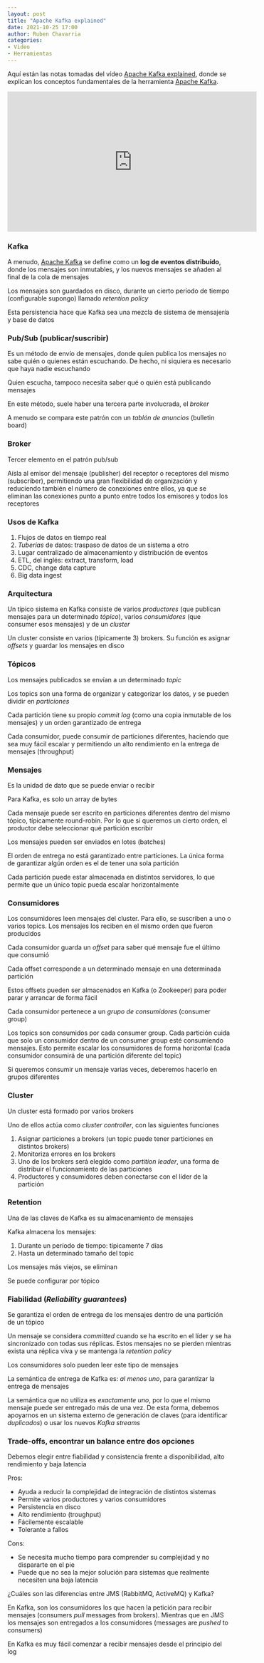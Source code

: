 ```yaml
---
layout: post
title: "Apache Kafka explained"
date: 2021-10-25 17:00
author: Ruben Chavarria
categories:
- Video
- Herramientas
---
```


Aquí están las notas tomadas del vídeo [Apache Kafka explained], donde se explican
los conceptos fundamentales de la herramienta [Apache Kafka].

<iframe width="560" height="315" src="https://www.youtube.com/embed/JalUUBKdcA0" title="YouTube video player" frameborder="0" allow="accelerometer; autoplay; clipboard-write; encrypted-media; gyroscope; picture-in-picture" allowfullscreen></iframe>

<!-- more -->

### Kafka

A menudo, [Apache Kafka] se define como un **log de eventos distribuído**, donde
los mensajes son inmutables, y los nuevos mensajes se añaden al final de la
cola de mensajes

Los mensajes son guardados en disco, durante un cierto período de tiempo
(configurable supongo) llamado *retention policy*

Esta persistencia hace que Kafka sea una mezcla de sistema de mensajería y 
base de datos

### Pub/Sub (publicar/suscribir)

Es un método de envío de mensajes, donde quien publica los mensajes no sabe quién
o quienes están escuchando. De hecho, ni siquiera es necesario que haya nadie
escuchando

Quien escucha, tampoco necesita saber qué o quién está publicando mensajes

En este método, suele haber una tercera parte involucrada, el *broker*

A menudo se compara este patrón con un *tablón de anuncios* (bulletin board)

### Broker

Tercer elemento en el patrón pub/sub

Aísla al emisor del mensaje (publisher) del receptor o receptores del mismo
(subscriber), permitiendo una gran flexibilidad de organización y reduciendo
también el número de conexiones entre ellos, ya que se eliminan las conexiones
punto a punto entre todos los emisores y todos los receptores

### Usos de Kafka

1. Flujos de datos en tiempo real
2. *Tuberías* de datos: traspaso de datos de un sistema a otro
3. Lugar centralizado de almacenamiento y distribución de eventos
4. ETL, del inglés: extract, transform, load
5. CDC, change data capture
6. Big data ingest

### Arquitectura

Un típico sistema en Kafka consiste de varios *productores* (que publican mensajes
para un determinado *tópico*), varios *consumidores* (que consumer esos mensajes)
y de un *cluster*

Un cluster consiste en varios (típicamente 3) brokers. Su función es asignar
*offsets* y guardar los mensajes en disco

### Tópicos

Los mensajes publicados se envían a un determinado *topic*

Los topics son una forma de organizar y categorizar los datos, y se pueden dividir
en *particiones*

Cada partición tiene su propio *commit log* (como una copia inmutable de los mensajes)
y un orden garantizado de entrega

Cada consumidor, puede consumir de particiones diferentes, haciendo que sea muy
fácil escalar y permitiendo un alto rendimiento en la entrega de mensajes (throughput)

### Mensajes

Es la unidad de dato que se puede enviar o recibir

Para Kafka, es solo un array de bytes

Cada mensaje puede ser escrito en particiones diferentes dentro del mismo tópico,
típicamente round-robin. Por lo que si queremos un cierto orden, el productor
debe seleccionar qué partición escribir

Los mensajes pueden ser enviados en lotes (batches)

El orden de entrega no está garantizado entre particiones. La única forma de 
garantizar algún orden es el de tener una sola partición

Cada partición puede estar almacenada en distintos servidores, lo que permite que
un único topic pueda escalar horizontalmente

### Consumidores

Los consumidores leen mensajes del cluster. Para ello, se suscriben a uno o varios
topics. Los mensajes los reciben en el mismo orden que fueron producidos

Cada consumidor guarda un *offset* para saber qué mensaje fue el último que
consumió

Cada offset corresponde a un determinado mensaje en una determinada partición

Estos offsets pueden ser almacenados en Kafka (o Zookeeper) para poder parar y
arrancar de forma fácil

Cada consumidor pertenece a un *grupo de consumidores* (consumer group)

Los topics son consumidos por cada consumer group. Cada partición cuida que solo
un consumidor dentro de un consumer group esté consumiendo mensajes. Esto permite
escalar los consumidores de forma horizontal (cada consumidor consumirá de una
partición diferente del topic)

Si queremos consumir un mensaje varias veces, deberemos hacerlo en grupos diferentes

### Cluster

Un cluster está formado por varios brokers

Uno de ellos actúa como *cluster controller*, con las siguientes funciones

1. Asignar particiones a brokers (un topic puede tener particiones en distintos
brokers)
2. Monitoriza errores en los brokers
3. Uno de los brokers será elegido como *partition leader*, una forma de distribuir
el funcionamiento de las particiones
4. Productores y consumidores deben conectarse con el líder de la partición

### Retention

Una de las claves de Kafka es su almacenamiento de mensajes

Kafka almacena los mensajes:

1. Durante un período de tiempo: típicamente 7 días
2. Hasta un determinado tamaño del topic

Los mensajes más viejos, se eliminan

Se puede configurar por tópico

### Fiabilidad (*Reliability guarantees*)

Se garantiza el orden de entrega de los mensajes dentro de una partición de un
tópico

Un mensaje se considera *committed* cuando se ha escrito en el líder y se ha sincronizado
con todas sus réplicas. Estos mensajes no se pierden mientras exista una réplica
viva y se mantenga la *retention policy*

Los consumidores solo pueden leer este tipo de mensajes

La semántica de entrega de Kafka es: *al menos uno*, para garantizar la entrega
de mensajes

La semántica que no utiliza es *exactamente uno*, por lo que el mismo mensaje
puede ser entregado más de una vez. De esta forma, debemos apoyarnos en un sistema
externo de generación de claves (para identificar *duplicados*) o usar los
nuevos *Kafka streams*

### Trade-offs, encontrar un balance entre dos opciones

Debemos elegir entre fiabilidad y consistencia frente a disponibilidad, alto
rendimiento y baja latencia

Pros:

- Ayuda a reducir la complejidad de integración de distintos sistemas
- Permite varios productores y varios consumidores
- Persistencia en disco
- Alto rendimiento (troughput)
- Fácilemente escalable
- Tolerante a fallos

Cons:

- Se necesita mucho tiempo para comprender su complejidad y no dispararte en el pie
- Puede que no sea la mejor solución para sistemas que realmente necesiten una
baja latencia

¿Cuáles son las diferencias entre JMS (RabbitMQ, ActiveMQ) y Kafka?

En Kafka, son los consumidores los que hacen la petición para recibir mensajes
(consumers *pull* messages from brokers). Mientras que en JMS los mensajes son
entregados a los consumidores (messages are *pushed* to consumers)

En Kafka es muy fácil comenzar a recibir mensajes desde el principio del log

[Apache Kafka explained]: https://www.youtube.com/watch?v=JalUUBKdcA0
[Apache Kafka]: https://kafka.apache.org/

